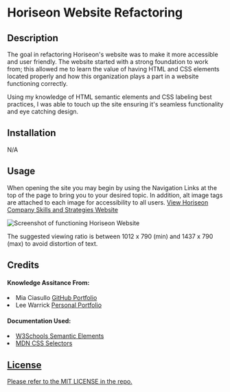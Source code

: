 # Horiseon Website Refactoring

## Description

The goal in refactoring Horiseon's website was to make it more accessible and user friendly. The website started with a strong foundation to work from; this allowed me to learn the value of having HTML and CSS elements located properly and how this organization plays a part in a website functioning correctly.

Using my knowledge of HTML semantic elements and CSS labeling best practices, I was able to touch up the site ensuring it's seamless functionality and eye catching design.

## Installation

N/A

## Usage

When opening the site you may begin by using the Navigation Links at the top of the page to bring you to your desired topic. In addition, alt image tags are attached to each image for accessibility to all users. <a href="https://samanthashleyrose.github.io/module01-challenge/">View Horiseon Company Skills and Strategies Website</a>

![Screenshot of functioning Horiseon Website](assets/images/module01-challenge-sc.png)

The suggested viewing ratio is between 1012 x 790 (min) and 1437 x 790 (max) to avoid distortion of text.

## Credits

#### Knowledge Assitance From:
<li>Mia Ciasullo <link><a href="https://github.com/miacias/first-portfolio">GitHub Portfolio</a></link></li>
<li>Lee Warrick <link><a href="https://leewarrick.com/">Personal Portfolio</a></link></li>


#### Documentation Used:
<li><link><a href="https://www.w3schools.com/html/html5_semantic_elements.asp">W3Schools Semantic Elements</link></li>
<li><link><a href="https://developer.mozilla.org/en-US/docs/Web/CSS/CSS_selectors">MDN CSS Selectors</link></li>

## License

Please refer to the MIT LICENSE in the repo.
